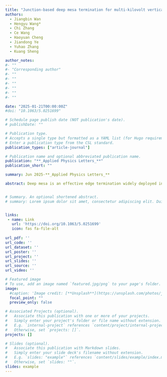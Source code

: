 ```yaml
---
title: "Junction-based deep mesa termination for multi-kilovolt vertical β-Ga2O3 power devices"
authors:
  - Jiangbin Wan 
  - Hengyu Wang*
  - Chi Zhang
  - Ce Wang
  - Haoyuan Cheng
  - Jiandong Ye
  - Yuhao Zhang
  - Kuang Sheng

author_notes:
#- ""
#- "Corresponding author"
#- ""
#- ""
#- ""
#- ""
#- ""
#- ""

date: "2025-01-21T00:00:00Z"
#doi: "10.1063/5.0251699"

# Schedule page publish date (NOT publication's date).
# publishDate: ""

# Publication type.
# Accepts a single type but formatted as a YAML list (for Hugo requirements).
# Enter a publication type from the CSL standard.
publication_types: ["article-journal"]

# Publication name and optional abbreviated publication name.
publication: "**_Applied Physics Letters_**"
publication_short: ""

summary: Jun 2025·**_Applied Physics Letters_**

abstract: Deep mesa is an effective edge termination widely deployed in high-voltage power devices. However, its effectiveness requires the minimal distance between mesa and electrode edge and is susceptible to charges in the dielectric passivation, posing challenges in practical implementation. Here, we propose a deep mesa termination encapsulated by p-type materials, which functions as a reduced-surface-field (RESURF) structure and enables a wide design and process window. We demonstrate the RESURF-mesa design in vertical Ga3O3 diodes. In this design, a 5 μm deep mesa, which is intentionally not aligned with the anode edge, is encapsulated by p-type nickel oxide (NiO). This termination has been applied to devices on three Ga_{2}O_{3} wafers with epitaxial doping concentrations ranging from 1.2 × 1016 to 5 × 1016 cm−3, enabling an average one-dimensional junction field of 4.2–4.4 MV/cm in all wafers. Additionally, the diode with 1.2 × 1016 cm−3 doping achieves a specific on-resistance (RON,sp) of 4.05 mΩ·cm2 and a breakdown voltage of 3214 V, resulting in a power figure of merit of 2.55 GW/cm2, which is among the highest in multi-kilovolt β-Ga2O3 diodes. The above results demonstrate the RESURF-mesa termination as a versatile and effective solution for wide bandgap and ultra-wide bandgap power devices.


# Summary. An optional shortened abstract.
# summary: Lorem ipsum dolor sit amet, consectetur adipiscing elit. Duis posuere tellus ac convallis placerat. Proin tincidunt magna sed ex sollicitudin condimentum.


links:
 - name: Link
   url: 'https://doi.org/10.1063/5.0251699'
   icon: fas fa-file-alt
   
url_pdf: ''
url_code: ''
url_dataset: ''
url_poster: ''
url_project: ''
url_slides: ''
url_source: ''
url_video: ''

# Featured image
# To use, add an image named `featured.jpg/png` to your page's folder. 
image:
  #caption: 'Image credit: [**Unsplash**](https://unsplash.com/photos/jdD8gXaTZsc)'
  focal_point: ""
  preview_only: false

# Associated Projects (optional).
#   Associate this publication with one or more of your projects.
#   Simply enter your project's folder or file name without extension.
#   E.g. `internal-project` references `content/project/internal-project/index.md`.
#   Otherwise, set `projects: []`.
projects: []

# Slides (optional).
#   Associate this publication with Markdown slides.
#   Simply enter your slide deck's filename without extension.
#   E.g. `slides: "example"` references `content/slides/example/index.md`.
#   Otherwise, set `slides: ""`.
slides: example
---
```

